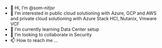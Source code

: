 - 👋 Hi, I’m @som-nitjsr
- 👀 I’m interested in public cloud solutioning with Azure, GCP and AWS and private cloud solutioning with Azure Stack HCI, Nutanix, Vmware VCF 
- 🌱 I’m currently learning Data Center setup
- 💞️ I’m looking to collaborate in Security
- 📫 How to reach me ...

<!---
som-nitjsr/som-nitjsr is a ✨ special ✨ repository because its `README.md` (this file) appears on your GitHub profile.
You can click the Preview link to take a look at your changes.
--->
